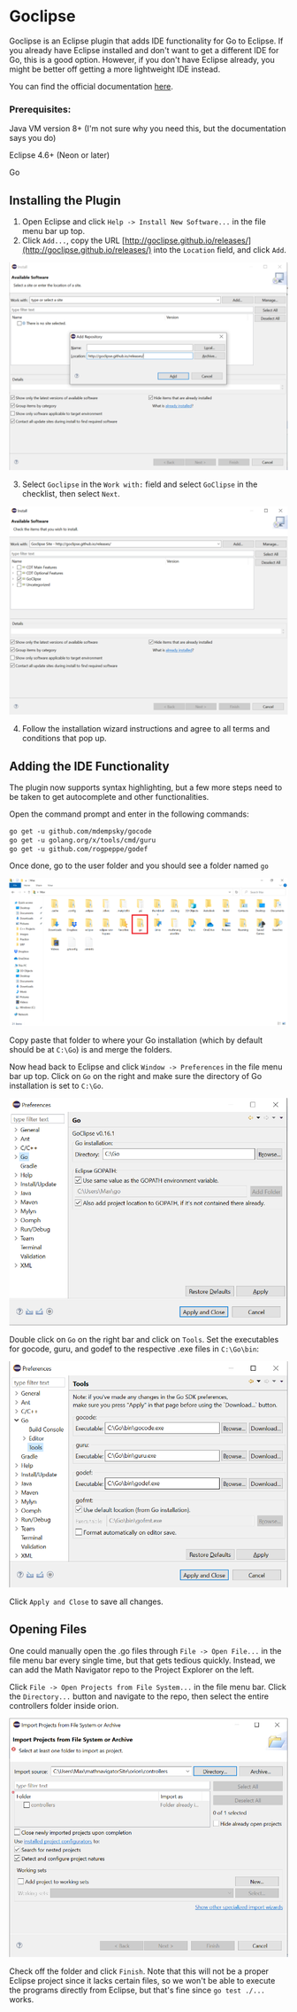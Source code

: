 # Goclipse
Goclipse is an Eclipse plugin that adds IDE functionality for Go to Eclipse. If you already have Eclipse installed and don't want to get a different IDE for Go, this is a good option. However, if you don't have Eclipse already, you might be better off getting a more lightweight IDE instead.

You can find the official documentation [here](https://github.com/GoClipse/goclipse/tree/latest/documentation).
### Prerequisites:
Java VM version 8+ (I'm not sure why you need this, but the documentation says you do)

Eclipse 4.6+ (Neon or later)

Go
## Installing the Plugin
1. Open Eclipse and click `Help -> Install New Software...` in the file menu bar up top.
2. Click `Add...`, copy the URL [http://goclipse.github.io/releases/](http://goclipse.github.io/releases/) into the `Location` field, and click `Add`.

![Image 1](images/1.png)

3. Select `Goclipse` in the `Work with:` field and select `GoClipse` in the checklist, then select `Next`.

![Image 2](images/2.png)

4.  Follow the installation wizard instructions and agree to all terms and conditions that pop up.
## Adding the IDE Functionality
The plugin now supports syntax highlighting, but a few more steps need to be taken to get autocomplete and other functionalities.

Open the command prompt and enter in the following commands:
```
go get -u github.com/mdempsky/gocode
go get -u golang.org/x/tools/cmd/guru
go get -u github.com/rogpeppe/godef
```
Once done, go to the user folder and you should see a folder named `go`

![Image 3](images/3.png)

Copy paste that folder to where your Go installation (which by default should be at `C:\Go`) is and merge the folders.

Now head back to Eclipse and click `Window -> Preferences` in the file menu bar up top. Click on `Go` on the right and make sure the directory of Go installation is set to `C:\Go`.

![Image 4](images/4.png)

Double click on `Go` on the right bar and click on `Tools`. Set the executables for gocode, guru, and godef to the respective .exe files in `C:\Go\bin`:

![Image 5](images/5.png)

Click `Apply and Close` to save all changes.
## Opening Files
One could manually open the .go files through `File -> Open File...` in the file menu bar every single time, but that gets tedious quickly. Instead, we can add the Math Navigator repo to the Project Explorer on the left.

Click `File -> Open Projects from File System...` in the file menu bar. Click the `Directory...` button and navigate to the repo, then select the entire controllers folder inside orion.

![Image 6](images/6.png)

Check off the folder and click `Finish`. Note that this will not be a proper Eclipse project since it lacks certain files, so we won't be able to execute the programs directly from Eclipse, but that's fine since `go test ./...` works.
